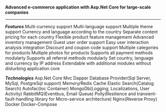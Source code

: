 **Advanced e-commerce application with Asp.Net Core for large-scale companies**

----------
***Features***
Multi-currency support
Multi-language support
Multiple theme support
Currency and language according to the country
Separate content pricing for each country
Flexible product feature management
Advanced inventory management
Guest user order support
Easy user interaction analysis integration
Discount and coupon code support
Multiple categories for products
Multiple photos for products
Supports all payment methods modularly
Supports all referral methods modularly
Set country, language and currency by IP address
Extendable with additional modules without disturbing application core

***Technologies***
Asp.Net Core Mvc
Dapper Database Provider(Sql Server, MySql, PostgreSql support)
Memory/Redis Cache
Elastic Search(Catalog Search)
Autofac(Ioc Container)
MongoDb(Logging, Localizations, User Activity)
RabbitMQ(Eventbus, Email Queue)
Polly(Resilience and transient-fault-handling library for Micro-service architecture)
Nginx(Reverse Proxy)
Docker
Docker-Compose
